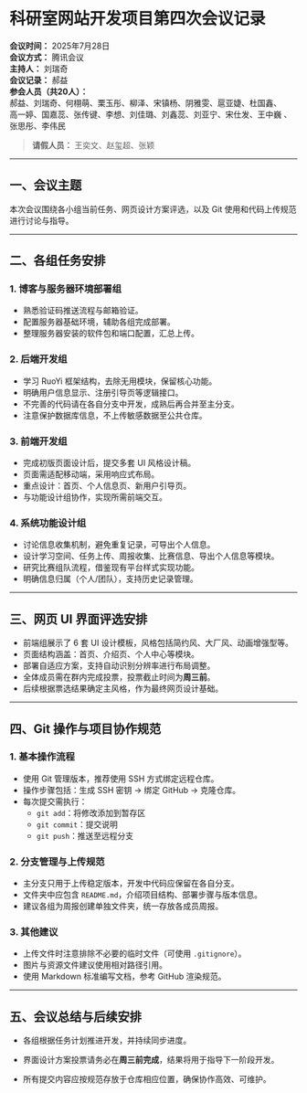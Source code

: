 # 科研室网站开发项目第四次会议记录

**会议时间：** 2025年7月28日  
**会议方式：** 腾讯会议  
**主持人：** 刘瑞奇  
**会议记录：** 郝益  
**参会人员（共20人）：**  
郝益、刘瑞奇、何栩萌、栗玉彤、柳泽、宋镇杨、阴雅雯、扈亚婕、杜国鑫、  
高一婷、国嘉蕊、张传键、李想、刘佳璐、刘鑫蕊、刘亚宁、宋仕发、王中巍 、张思彤、李伟民 
> **请假人员：** 王奕文、赵玺超、张颖

---

## 一、会议主题

本次会议围绕各小组当前任务、网页设计方案评选，以及 Git 使用和代码上传规范进行讨论与指导。

---

## 二、各组任务安排

### 1. 博客与服务器环境部署组
- 熟悉验证码推送流程与邮箱验证。
- 配置服务器基础环境，辅助各组完成部署。
- 整理服务器安装的软件包和端口配置，汇总上传。

### 2. 后端开发组
- 学习 RuoYi 框架结构，去除无用模块，保留核心功能。
- 明确用户信息显示、注册引导页等逻辑接口。
- 不完善的代码请在各自分支中开发，成熟后再合并至主分支。
- 注意保护数据库信息，不上传敏感数据至公共仓库。

### 3. 前端开发组
- 完成初版页面设计后，提交多套 UI 风格设计稿。
- 页面需适配移动端，采用响应式布局。
- 重点设计：首页、个人信息页、新用户引导页。
- 与功能设计组协作，实现所需前端交互。

### 4. 系统功能设计组
- 讨论信息收集机制，避免重复记录，可导出个人信息。
- 设计学习空间、任务上传、周报收集、比赛信息、导出个人信息等模块。
- 研究比赛组队流程，借鉴现有平台样式实现功能。
- 明确信息归属（个人/团队），支持历史记录管理。

---

## 三、网页 UI 界面评选安排

- 前端组展示了 6 套 UI 设计模板，风格包括简约风、大厂风、动画增强型等。
- 页面结构涵盖：首页、介绍页、个人中心等模块。
- 部署自适应方案，支持自动识别分辨率进行布局调整。
- 全体成员需在群内完成投票，投票截止时间为**周三前**。
- 后续根据票选结果确定主风格，作为最终网页设计基础。

---

## 四、Git 操作与项目协作规范

### 1. 基本操作流程
- 使用 Git 管理版本，推荐使用 SSH 方式绑定远程仓库。
- 操作步骤包括：生成 SSH 密钥 → 绑定 GitHub → 克隆仓库。
- 每次提交需执行：  
  - `git add`：将修改添加到暂存区  
  - `git commit`：提交说明  
  - `git push`：推送至远程分支

### 2. 分支管理与上传规范
- 主分支只用于上传稳定版本，开发中代码应保留在各自分支。
- 文件夹中应包含 `README.md`，介绍项目结构、部署步骤与版本信息。
- 建议各组为周报创建单独文件夹，统一存放各成员周报。

### 3. 其他建议
- 上传文件时注意排除不必要的临时文件（可使用 `.gitignore`）。
- 图片与资源文件建议使用相对路径引用。
- 使用 Markdown 标准编写文档，参考 GitHub 渲染规范。

---

## 五、会议总结与后续安排

- 各组根据任务计划推进开发，并持续同步进度。
- 界面设计方案投票请务必在**周三前完成**，结果将用于指导下一阶段开发。

- 所有提交内容应按规范存放于仓库相应位置，确保协作高效、可维护。
